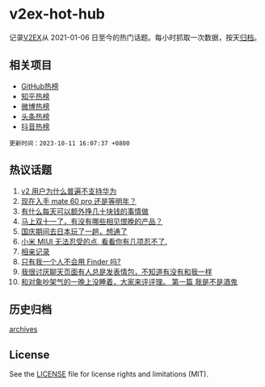 # v2ex-hot-hub

 记录[V2EX](https://www.v2ex.com/)从 2021-01-06 日至今的热门话题。每小时抓取一次数据，按天[归档](archives)。
 
 ## 相关项目

- [GitHub热榜](https://github.com/it985/github-hot-hub)
- [知乎热榜](https://github.com/it985/zhihu-hot-hub)
- [微博热榜](https://github.com/it985/weibo-hot-hub)
- [头条热榜](https://github.com/it985/toutiao-hot-hub)
- [抖音热榜](https://github.com/it985/douyin-hot-hub)


 `更新时间：2023-10-11 16:07:37 +0800`

## 热议话题

1. [v2 用户为什么普遍不支持华为](https://www.v2ex.com/t/980960)
1. [现在入手 mate 60 pro 还是等明年？](https://www.v2ex.com/t/980711)
1. [有什么每天可以额外挣几十块钱的事情做](https://www.v2ex.com/t/980843)
1. [马上双十一了，有没有哪些相见恨晚的产品？](https://www.v2ex.com/t/980777)
1. [国庆期间去日本玩了一趟，想通了](https://www.v2ex.com/t/980891)
1. [小米 MIUI 无法忍受的点, 看看你有几项忍不了.](https://www.v2ex.com/t/980796)
1. [相亲记录](https://www.v2ex.com/t/980929)
1. [只有我一个人不会用 Finder 吗?](https://www.v2ex.com/t/980859)
1. [我很讨厌聊天页面有人总是发表情包，不知道有没有和我一样](https://www.v2ex.com/t/980867)
1. [和对象吵架气的一晚上没睡着，大家来评评理。 第一篇 我是不是酒鬼](https://www.v2ex.com/t/980989)

## 历史归档

[archives](archives)

## License

See the [LICENSE](LICENSE) file for license rights and limitations (MIT).
